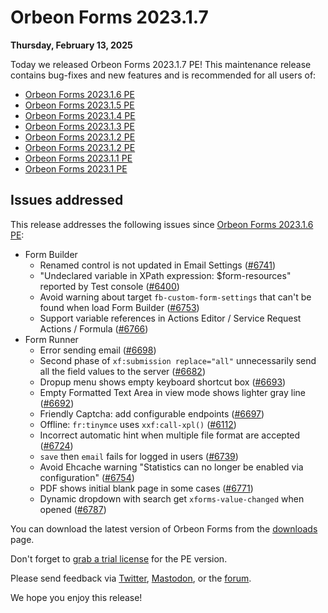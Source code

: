 # Orbeon Forms 2023.1.7

__Thursday, February 13, 2025__

Today we released Orbeon Forms 2023.1.7 PE! This maintenance release contains bug-fixes and new features and is recommended for all users of:

- [Orbeon Forms 2023.1.6 PE](orbeon-forms-2023.1.6.md)
- [Orbeon Forms 2023.1.5 PE](orbeon-forms-2023.1.5.md)
- [Orbeon Forms 2023.1.4 PE](orbeon-forms-2023.1.4.md)
- [Orbeon Forms 2023.1.3 PE](orbeon-forms-2023.1.3.md)
- [Orbeon Forms 2023.1.2 PE](orbeon-forms-2023.1.2.md)
- [Orbeon Forms 2023.1.2 PE](orbeon-forms-2023.1.2.md)
- [Orbeon Forms 2023.1.1 PE](orbeon-forms-2023.1.1.md)
- [Orbeon Forms 2023.1 PE](orbeon-forms-2023.1.md)

## Issues addressed

This release addresses the following issues since [Orbeon Forms 2023.1.6 PE](orbeon-forms-2023.1.6.md):

- Form Builder
    - Renamed control is not updated in Email Settings ([\#6741](https://github.com/orbeon/orbeon-forms/issues/6741))
    - "Undeclared variable in XPath expression: $form-resources" reported by Test console ([\#6400](https://github.com/orbeon/orbeon-forms/issues/6400))
    - Avoid warning about target `fb-custom-form-settings` that can't be found when load Form Builder ([\#6753](https://github.com/orbeon/orbeon-forms/issues/6753))
    - Support variable references in Actions Editor / Service Request Actions / Formula ([\#6766](https://github.com/orbeon/orbeon-forms/issues/6766))
- Form Runner
    - Error sending email ([\#6698](https://github.com/orbeon/orbeon-forms/issues/6698))
    - Second phase of `xf:submission replace="all"` unnecessarily send all the field values to the server ([\#6682](https://github.com/orbeon/orbeon-forms/issues/6682))
    - Dropup menu shows empty keyboard shortcut box ([\#6693](https://github.com/orbeon/orbeon-forms/issues/6693))
    - Empty Formatted Text Area in view mode shows lighter gray line ([\#6692](https://github.com/orbeon/orbeon-forms/issues/6692))
    - Friendly Captcha: add configurable endpoints ([\#6697](https://github.com/orbeon/orbeon-forms/issues/6697))
    - Offline: `fr:tinymce` uses `xxf:call-xpl()` ([\#6112](https://github.com/orbeon/orbeon-forms/issues/6112))
    - Incorrect automatic hint when multiple file format are accepted ([\#6724](https://github.com/orbeon/orbeon-forms/issues/6724))
    - `save` then `email` fails for logged in users ([\#6739](https://github.com/orbeon/orbeon-forms/issues/6739))
    - Avoid Ehcache warning "Statistics can no longer be enabled via configuration" ([\#6754](https://github.com/orbeon/orbeon-forms/issues/6754))
    - PDF shows initial blank page in some cases ([\#6771](https://github.com/orbeon/orbeon-forms/issues/6771))
    - Dynamic dropdown with search get `xforms-value-changed` when opened ([\#6787](https://github.com/orbeon/orbeon-forms/issues/6787))

You can download the latest version of Orbeon Forms from the [downloads](https://www.orbeon.com/download) page.

Don't forget to [grab a trial license](https://prod.orbeon.com/prod/fr/orbeon/register/new) for the PE version.

Please send feedback via [Twitter](https://twitter.com/orbeon), [Mastodon](https://mastodon.social/@orbeon), or the [forum](https://www.orbeon.com/community).

We hope you enjoy this release!
 